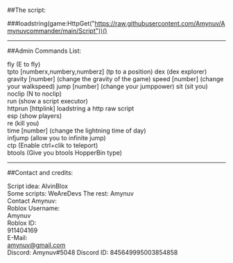 ##The script:

###loadstring(game:HttpGet("https://raw.githubusercontent.com/Amynuv/Amynuvcommander/main/Script"))()







_________________________________________

##Admin Commands List:

fly  (E to fly)   
tpto [numberx,numbery,numberz]  (tp to a position) 
dex (dex explorer)   
gravity [number]  (change the gravity of the game) 
speed [number]    (change your walkspeed) 
jump [number]  (change your jumppower) 
sit  (sit you) 
noclip  (N to noclip)   
run (show a script executor)  
httprun [httplink]  loadstring a http raw script   
esp (show players)   
re (kill you)  
time [number]  (change the lightning time of day)  
infjump (allow you to infinite jump)   
ctp (Enable ctrl+clik to teleport)  
btools  (Give you btools HopperBin type)  

_____________________________________________

##Contact and credits: 

Script idea: AlvinBlox  
Some scripts: WeAreDevs 
The rest: Amynuv  
Contact Amynuv:   
   Roblox Username:  
   Amynuv   
   Roblox ID:  
   911404169   
   E-Mail:  
   amynuv@gmail.com  
   Discord: 
   Amynuv#5048 
   Discord ID: 
   845649995003854858   
